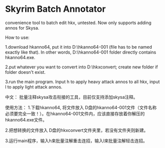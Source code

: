 # Skyrim Batch Annotator
convenience tool to batch edit hkx, untested. Now only supports adding annos for Skysa.

How to use:

1.download hkanno64, put it into D:\hkanno64-001 (file has to be named exactly like that). In other words, D:\hkanno64-001 folder directly contains hkanno64.exe.

2.put whatever you want to convert into D:\hkxconvert; create new folder if folder doesn't exist.

3.run the main program. Input h to apply heavy attack annos to all hkx, input l to apply light attack annos.

中文：
批量注释skysa攻击衔接的工具，目前仅支持添加skysa注释。

使用方法：
1.下载hkanno64, 将文件放入 D盘的hkanno64-001文件（文件名称必须要完全一致！）。在hkanno64-001文件内，应该直接存放着你解压的hkanno64.exe文件。

2.把想转换的文件放入 D盘的hkxconvert文件夹里，若没有文件夹则新建。

3.运行main程序，输入h来批量注解重击连招，输入l来批量注解轻击连招。
